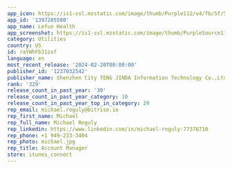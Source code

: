 ```yaml
---
app_icon: https://is1-ssl.mzstatic.com/image/thumb/Purple112/v4/fb/5f/54/fb5f5473-5feb-a540-854e-efd4d3b254dd/AppIcon-Intl-0-0-1x_U007emarketing-0-6-0-sRGB-85-220.png/1024x1024bb.png
app_id: '1397285580'
app_name: Lefun Health
app_screenshot: https://is1-ssl.mzstatic.com/image/thumb/PurpleSource116/v4/16/e2/7d/16e27dfd-83e1-589d-978a-261c5ea42114/0c60ba63-104f-40d2-8a8d-91a55f0dba16__U5e94_U7528_U5e02_U573a_U5934_U56fe__U2013_1.png/1242x2208bb.png
category: Utilities
country: US
id: raYWhFb31zxf
language: en
most_recent_release: '2024-02-20T00:00:00'
publisher_id: '1237032542'
publisher_name: Shenzhen City TENG JINDA Information Technology Co.,Ltd.
rank: '329'
release_count_in_past_year: '30'
release_count_in_past_year_category: 10
release_count_in_past_year_top_in_category: 29
rep_email: michael.roguly@bitrise.io
rep_first_name: Michael
rep_full_name: Michael Roguly
rep_linkedin: https://www.linkedin.com/in/michael-roguly-77376710
rep_phone: +1 949-233-3404
rep_photo: michael.jpg
rep_title: Account Manager
store: itunes_connect
---
```

